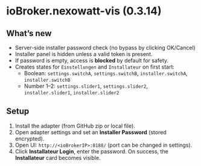 # ioBroker.nexowatt-vis (0.3.14)

## What’s new
- Server-side installer password check (no bypass by clicking OK/Cancel)
- Installer panel is hidden unless a valid token is present.
- If password is empty, access is **blocked** by default for safety.
- Creates states for `Einstellungen` and `Installateur` on first start:
  - Boolean: `settings.switchA`, `settings.switchB`, `installer.switchA`, `installer.switchB`
  - Number 1–2: `settings.slider1`, `settings.slider2`, `installer.slider1`, `installer.slider2`

## Setup
1. Install the adapter (from GitHub zip or local file).
2. Open adapter settings and set an **Installer Password** (stored encrypted).
3. Open UI: `http://<ioBrokerIP>:8188/` (port can be changed in settings).
4. Click **Installateur Login**, enter the password. On success, the **Installateur** card becomes visible.
